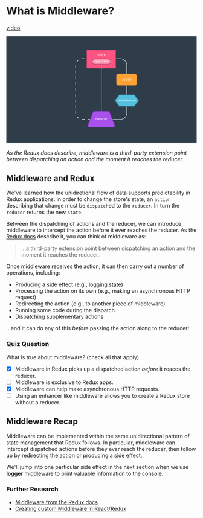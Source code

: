 # What is Middleware?

[video](https://youtu.be/WMK2mLNfU8E)

![Middleware Flowchart](../img/nd019-c2-middleware-full.png)

*As the Redux docs describe, middleware is a third-party extension point between dispatching an action and the moment it reaches the reducer.*

## Middleware and Redux

We've learned how the unidiretional flow of data supports predictability in Redux applications: in order to change the store's state, an `action` describing that change must be `dispatch`ed to the `reducer`.  In turn the `reducer` returns the new `state`.

Between the dispatching of actions and the reducer, we can introduce middleware to intercept the action before it ever reaches the reducer.  As the [Redux docs](http://redux.js.org/docs/advanced/Middleware.html) describe it, you can think of middleware as:

> ...a third-party extension point between dispatching an action and the moment it reaches the reducer.

Once middleware receives the action, it can then carry out a number of operations, including:

* Producing a side effect (e.g., [logging state](https://github.com/evgenyrodionov/redux-logger))
* Processing the action on its own (e.g., making an asynchronous HTTP request)
* Redirecting the action (e.g., to another piece of middleware)
* Running some code during the dispatch
* Dispatching supplementary actions

...and it can do any of this *before* passing the action along to the reducer!

### Quiz Question
What is true about middleware?  (check all that apply)

* [x] Middleware in Redux picks up a dispatched action *before* it reaces the reducer.
* [ ] Middleware is exclusive to Redux apps.
* [x] Middleware can help make asynchronous HTTP requests.
* [ ] Using an enhancer like middleware allows you to create a Redux store without a reducer.

## Middleware Recap
Middleware can be implemented within the same unidirectional pattern of state management that Redux follows. In particular, middleware can intercept dispatched actions before they ever reach the reducer, then follow up by redirecting the action or producing a side effect.

We'll jump into one particular side effect in the next section when we use **logger** middleware to print valuable information to the console.

### Further Research

* [Middleware from the Redux docs](http://redux.js.org/docs/advanced/Middleware.html)
* [Creating custom Middleware in React/Redux](https://medium.com/@jihdeh/creating-custom-middleware-in-react-redux-961570459ecb)